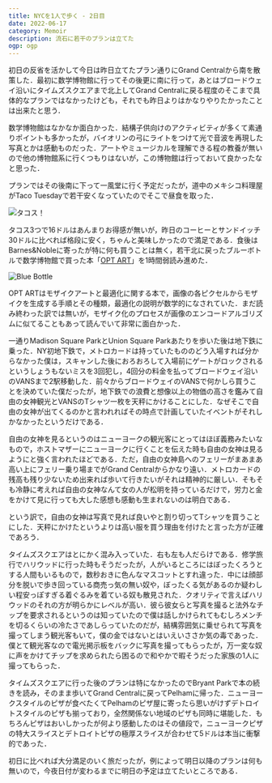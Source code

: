```yaml
---
title: NYCを1人で歩く - 2日目
date: 2022-06-17
category: Memoir
description: 流石に若干のプランは立てた
ogp: ogp
---
```


初日の反省を活かして今日は昨日立てたプラン通りにGrand Centralから南を散策した．最初に数学博物館に行ってその後更に南に行って，あとはブロードウェイ沿いにタイムズスクエアまで北上してGrand Centralに戻る程度のそこまで具体的なプランではなかったけども，それでも昨日よりはかなりやりたかったことは出来たと思う．

数学博物館はなかなか面白かった．結構子供向けのアクティビティが多くて素通りポイントも多かったが，バイオリンの弓にライトをつけて光で音波を再現した写真とかは感動ものだった．アートやミュージカルを理解できる程の教養が無いので他の博物館系に行くつもりはないが，この博物館は行っておいて良かったなと思った．

プランではその後南に下って一風堂に行く予定だったが，道中のメキシコ料理屋がTaco Tuesdayで若干安くなっていたのでそこで昼食を取った．

![タコス！](https://assets.st-note.com/img/1655356621352-M3MU9eiJz0.jpg?width=800)

タコス3つで16ドルはあんまりお得感が無いが，昨日のコーヒーとサンドイッチ30ドルに比べれば格段に安く，ちゃんと美味しかったので満足である．食後はBarnes&Nobleに寄ったが特に何も買うことは無く，若干北に戻ったブルーボトルで数学博物館で買った本「[OPT ART](https://www.amazon.co.jp/Opt-Art-Mathematical-Optimization-Visual/dp/0691164061)」を1時間弱読み進めた．

![Blue Bottle](https://assets.st-note.com/img/1655356680933-lrXqZ0IQJ7.jpg?width=800)

OPT ARTはモザイクアートと最適化に関する本で，画像の各ピクセルからモザイクを生成する手順とその種類，最適化の説明が数学的になされていた．まだ読み終わった訳では無いが，モザイク化のプロセスが画像のエンコードアルゴリズムに似てることもあって読んでいて非常に面白かった．

一通りMadison Square ParkとUnion Square Parkあたりを歩いた後は地下鉄に乗った．NY初地下鉄で，メトロカードは持っていたもののどう入場すれば分からなかった僕は，スキャンした後におろおろして入場前にゲートがロックされるというしょうもないミスを3回犯し，4回分の料金を払ってブロードウェイ沿いのVANSまで2駅移動した．前々からブロードウェイのVANSで何かしら買うことを決めていた僕だったが，地下鉄での浪費と想像以上の物価の高さを鑑みて自由の女神観光とVANSのTシャツ一枚を天秤にかけることにした．なぜそこで自由の女神が出てくるのかと言われればその時点で計画していたイベントがそれしかなかったというだけである．

自由の女神を見るというのはニューヨークの観光客にとってはほぼ義務みたいなもので，ホストマザーにニューヨークに行くことを伝えた時も自由の女神は見るようにと強く言われたほどである．ただ，自由の女神島へのフェリーがまあまあ高い上にフェリー乗り場までがGrand Centralからかなり遠い．メトロカードの残高も残り少ないため出来れば歩いて行きたいがそれは精神的に厳しい．そもそも冷静に考えれば自由の女神なんて女の人が松明を持っているだけで，労力と金をかけて見に行っても大した感想も感動も生まれないのは明白である．

という訳で，自由の女神は写真で見れば良いやと割り切ってTシャツを買うことにした．天秤にかけたというよりは高い服を買う理由を付けたと言った方が正確であろう．

タイムズスクエアはとにかく混み入っていた．右も左も人だらけである．修学旅行でハリウッドに行った時もそうだったが，人がいるところにはぼったくろうとする人間もいるもので，数秒おきに色んなマスコットとすれ違った．中には顔部分を脱いで歩き回っている商売っ気の無い奴や，ぼったくる気があるのか疑わしい程安っぽすぎる着ぐるみを着ている奴も散見された．クオリティで言えばハリウッドのそれの方が明らかにレベルが高い．彼ら彼女らと写真を撮ると法外なチップを要求されるというのは知っていたので僕は話しかけられてもむしろメンチを切るくらいの冷たさであしらっていたのだが，結構雰囲気に乗せられて写真を撮ってしまう観光客もいて，僕の金ではないとはいえいささか気の毒であった．僕とて観光客なので電光掲示板をバックに写真を撮ってもらったが，万一変な奴に声をかけてチップを求められたら困るので和やかで暇そうだった家族の1人に撮ってもらった．

タイムズスクエアに行った後のプランは特になかったのでBryant Parkで本の続きを読み，そのまま歩いてGrand Centralに戻ってPelhamに帰った．ニューヨークスタイルのピザが食べたくてPelhamのピザ屋に寄ったら思いがけずデトロイトスタイルのピザも揃っており，全然関係ない地域のピザも同時に堪能した．もちろんピザはおいしかったが何より感動したのはその値段で，ニューヨークピザの特大スライスとデトロイトピザの極厚スライスが合わせて5ドルは本当に衝撃的であった．

初日に比べれば大分満足のいく旅だったが，例によって明日以降のプランは何も無いので，今夜日付が変わるまでに明日の予定は立てたいところである．
